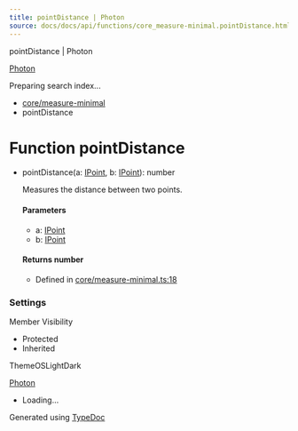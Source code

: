 ```yaml
---
title: pointDistance | Photon
source: docs/docs/api/functions/core_measure-minimal.pointDistance.html
---
```


pointDistance | Photon

[Photon](../index.html)




Preparing search index...

* [core/measure-minimal](../modules/core_measure-minimal.html)
* pointDistance

# Function pointDistance

* pointDistance(a: [IPoint](../interfaces/core_schema.IPoint.html), b: [IPoint](../interfaces/core_schema.IPoint.html)): number

  Measures the distance between two points.

  #### Parameters

  + a: [IPoint](../interfaces/core_schema.IPoint.html)
  + b: [IPoint](../interfaces/core_schema.IPoint.html)

  #### Returns number

  + Defined in [core/measure-minimal.ts:18](https://github.com/mwhite454/photon/blob/main/packages/photon/src/core/measure-minimal.ts#L18)

### Settings

Member Visibility

* Protected
* Inherited

ThemeOSLightDark

[Photon](../index.html)

* Loading...

Generated using [TypeDoc](https://typedoc.org/)
